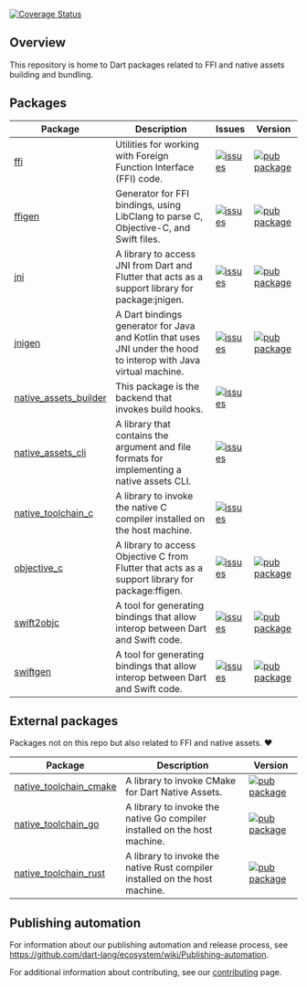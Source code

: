 [![Coverage Status](https://coveralls.io/repos/github/dart-lang/native/badge.svg?branch=main)](https://coveralls.io/github/dart-lang/native?branch=main)

## Overview

This repository is home to Dart packages related to FFI and native assets
building and bundling.

## Packages

| Package | Description | Issues | Version |
| --- | --- | --- | --- |
| [ffi](pkgs/ffi/) | Utilities for working with Foreign Function Interface (FFI) code. | [![issues](https://img.shields.io/badge/package:ffi-4774bc)][ffi_issues] | [![pub package](https://img.shields.io/pub/v/ffi.svg)](https://pub.dev/packages/ffi) |
| [ffigen](pkgs/ffigen/) | Generator for FFI bindings, using LibClang to parse C, Objective-C, and Swift files. | [![issues](https://img.shields.io/badge/package:ffigen-4774bc)][ffigen_issues] | [![pub package](https://img.shields.io/pub/v/ffigen.svg)](https://pub.dev/packages/ffigen) |
| [jni](pkgs/jni/) | A library to access JNI from Dart and Flutter that acts as a support library for package:jnigen. | [![issues](https://img.shields.io/badge/package:jni-4774bc)][jni_issues] | [![pub package](https://img.shields.io/pub/v/jni.svg)](https://pub.dev/packages/jni) |
| [jnigen](pkgs/jnigen/) | A Dart bindings generator for Java and Kotlin that uses JNI under the hood to interop with Java virtual machine. | [![issues](https://img.shields.io/badge/package:jnigen-4774bc)][jnigen_issues] | [![pub package](https://img.shields.io/pub/v/jnigen.svg)](https://pub.dev/packages/jnigen) |
| [native_assets_builder](pkgs/native_assets_builder/) | This package is the backend that invokes build hooks. | [![issues](https://img.shields.io/badge/package:native__assets__builder-4774bc)][native_assets_builder_issues] |  |
| [native_assets_cli](pkgs/native_assets_cli/) | A library that contains the argument and file formats for implementing a native assets CLI. | [![issues](https://img.shields.io/badge/package:native__assets__cli-4774bc)][native_assets_cli_issues] |  |
| [native_toolchain_c](pkgs/native_toolchain_c/) | A library to invoke the native C compiler installed on the host machine. | [![issues](https://img.shields.io/badge/package:native__toolchain__c-4774bc)][native_toolchain_c_issues] |  |
| [objective_c](pkgs/objective_c/) | A library to access Objective C from Flutter that acts as a support library for package:ffigen. | [![issues](https://img.shields.io/badge/package:objective__c-4774bc)][objective_c_issues] | [![pub package](https://img.shields.io/pub/v/objective_c.svg)](https://pub.dev/packages/objective_c) |
| [swift2objc](pkgs/swift2objc/) | A tool for generating bindings that allow interop between Dart and Swift code. | [![issues](https://img.shields.io/badge/package:swift2objc-4774bc)][swift2objc_issues] | [![pub package](https://img.shields.io/pub/v/swift2objc.svg)](https://pub.dev/packages/swift2objc) |
| [swiftgen](pkgs/swiftgen/) | A tool for generating bindings that allow interop between Dart and Swift code. | [![issues](https://img.shields.io/badge/package:swiftgen-4774bc)][swiftgen_issues] | [![pub package](https://img.shields.io/pub/v/swiftgen.svg)](https://pub.dev/packages/swiftgen) |

[ffi_issues]: https://github.com/dart-lang/native/issues?q=is%3Aissue+is%3Aopen+label%3Apackage%3Affi
[ffigen_issues]: https://github.com/dart-lang/native/issues?q=is%3Aissue+is%3Aopen+label%3Apackage%3Affigen
[jni_issues]: https://github.com/dart-lang/native/issues?q=is%3Aissue+is%3Aopen+label%3Apackage%3Ajni
[jnigen_issues]: https://github.com/dart-lang/native/issues?q=is%3Aissue+is%3Aopen+label%3Apackage%3Ajnigen
[native_assets_builder_issues]: https://github.com/dart-lang/native/issues?q=is%3Aissue+is%3Aopen+label%3Apackage%3Anative_assets_builder
[native_assets_cli_issues]: https://github.com/dart-lang/native/issues?q=is%3Aissue+is%3Aopen+label%3Apackage%3Anative_assets_cli
[native_toolchain_c_issues]: https://github.com/dart-lang/native/issues?q=is%3Aissue+is%3Aopen+label%3Apackage%3Anative_toolchain_c
[objective_c_issues]: https://github.com/dart-lang/native/issues?q=is%3Aissue+is%3Aopen+label%3Apackage%3Aobjective_c
[swift2objc_issues]: https://github.com/dart-lang/native/issues?q=is%3Aissue+is%3Aopen+label%3Apackage%3Aswift2objc
[swiftgen_issues]: https://github.com/dart-lang/native/issues?q=is%3Aissue+is%3Aopen+label%3Apackage%3Aswiftgen

## External packages

Packages not on this repo but also related to FFI and native assets. ❤️

| Package | Description | Version |
| --- | --- | --- |
| [native_toolchain_cmake](https://github.com/rainyl/native_toolchain_cmake) | A library to invoke CMake for Dart Native Assets. | [![pub package](https://img.shields.io/pub/v/native_toolchain_cmake.svg)](https://pub.dev/packages/native_toolchain_cmake) |
| [native_toolchain_go](https://github.com/csnewman/flutter-go-bridge/tree/master/native_toolchain_go) | A library to invoke the native Go compiler installed on the host machine. | [![pub package](https://img.shields.io/pub/v/native_toolchain_go.svg)](https://pub.dev/packages/native_toolchain_go) |
| [native_toolchain_rust](https://github.com/irondash/native_toolchain_rust) | A library to invoke the native Rust compiler installed on the host machine. | [![pub package](https://img.shields.io/pub/v/native_toolchain_rust.svg)](https://pub.dev/packages/native_toolchain_rust) |

## Publishing automation

For information about our publishing automation and release process, see
https://github.com/dart-lang/ecosystem/wiki/Publishing-automation.

For additional information about contributing, see our
[contributing](CONTRIBUTING.md) page.
